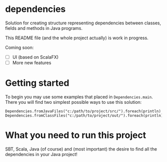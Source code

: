 # dependencies

Solution for creating structure representing dependencies between classes, fields and methods in Java programs.

This README file (and the whole project actually) is work in progress.

Coming soon: 
- [ ] UI (based on ScalaFX) 
- [ ] More new features

# Getting started
To begin you may use some examples that placed in `Dependencies.main`. 
There you will find two simplest possible ways to use this solution:  

```
Dependencies.fromJavaFiles("c:/path/to/project/src/").foreach(println)
Dependencies.fromClassFiles("c:/path/to/project/out/").foreach(println)
```

# What you need to run this project
SBT, Scala, Java (of course) and (most important) the desire to find all the dependencies in your Java project!
